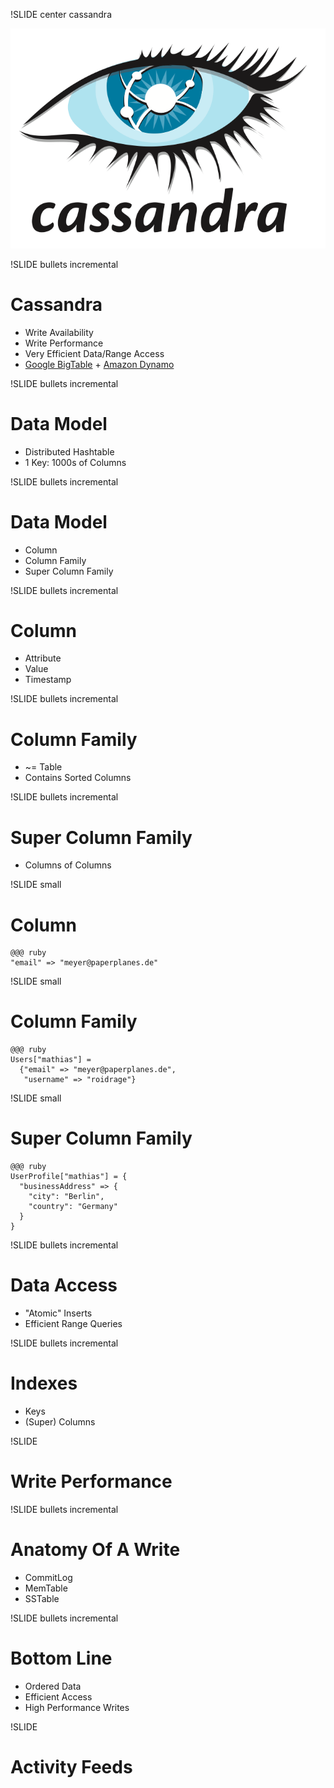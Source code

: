 !SLIDE center cassandra

![Cassandra](cassandra.png)

!SLIDE bullets incremental

# Cassandra #

* Write Availability
* Write Performance
* Very Efficient Data/Range Access
* [Google BigTable](http://labs.google.com/papers/bigtable.html) + [Amazon Dynamo](http://www.allthingsdistributed.com/2007/10/amazons_dynamo.html)

!SLIDE bullets incremental

# Data Model #

* Distributed Hashtable
* 1 Key: 1000s of Columns

!SLIDE bullets incremental

# Data Model #

* Column
* Column Family
* Super Column Family

!SLIDE bullets incremental

# Column #

* Attribute
* Value
* Timestamp

!SLIDE bullets incremental

# Column Family #

* ~= Table
* Contains Sorted Columns

!SLIDE bullets incremental

# Super Column Family #

* Columns of Columns

!SLIDE small

# Column #

    @@@ ruby
    "email" => "meyer@paperplanes.de"

!SLIDE small

# Column Family #

    @@@ ruby
    Users["mathias"] =
      {"email" => "meyer@paperplanes.de",
       "username" => "roidrage"}

!SLIDE small

# Super Column Family #

    @@@ ruby
    UserProfile["mathias"] = {
      "businessAddress" => {
        "city": "Berlin",
        "country": "Germany"
      }
    }

!SLIDE bullets incremental

# Data Access #

* "Atomic" Inserts
* Efficient Range Queries

!SLIDE bullets incremental

# Indexes

* Keys
* (Super) Columns

!SLIDE

# Write Performance

!SLIDE bullets incremental

# Anatomy Of A Write #

* CommitLog
* MemTable
* SSTable

!SLIDE bullets incremental

# Bottom Line

* Ordered Data
* Efficient Access
* High Performance Writes

!SLIDE

# Activity Feeds
